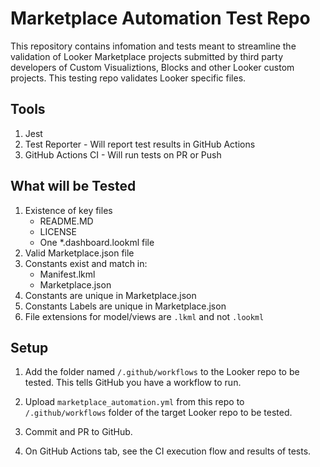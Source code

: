 # Marketplace Automation Test Repo

This repository contains infomation and tests meant to streamline the validation of Looker Marketplace projects submitted by third party developers of Custom Visualiztions, Blocks and other Looker custom projects. This testing repo validates Looker specific files.

## Tools

1. Jest
2. Test Reporter - Will report test results in GitHub Actions 
3. GitHub Actions CI - Will run tests on PR or Push

## What will be Tested
1. Existence of key files
    - README.MD 
    - LICENSE
    - One *.dashboard.lookml file 
2. Valid Marketplace.json file
3. Constants exist and match in:
    - Manifest.lkml
    - Marketplace.json
4. Constants are unique in Marketplace.json
5. Constants Labels are unique in Marketplace.json
6. File extensions for model/views are `.lkml` and not `.lookml`

## Setup

1. Add the folder named `/.github/workflows` to the Looker repo to be tested. This tells GitHub you have a workflow to run.

2. Upload `marketplace_automation.yml` from this repo to `/.github/workflows` folder of the target Looker repo to be tested.

3. Commit and PR to GitHub.

4. On GitHub Actions tab, see the CI execution flow and results of tests.